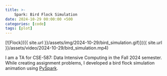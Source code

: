 ```yaml
---
title: >-
    Spark: Bird Flock Simulation
date: 2024-10-29 00:00:00 +500
categories: [code]
tags: [plot]
---
```

<!-- <video controls style="max-width: 100%; height: auto;">
  <source src="{{ site.url }}/assets/video/2024-10-29/bird_simulation.mp4" type="video/mp4">
  Your browser does not support the video tag.
</video> -->

[![Flock]({{ site.url }}/assets/img/2024-10-29/bird_simulation.gif)]({{ site.url }}/assets/video/2024-10-29/bird_simulation.mp4)


I am a TA for CSE-587: Data Intensive Computing in the Fall 2024 semester. While creating assignment problems, I developed a bird flock simulation animation using [PySpark](https://spark.apache.org/docs/latest/api/python/index.html).